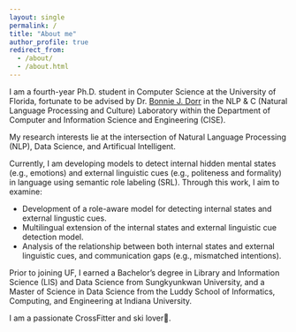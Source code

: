 ```yaml
---
layout: single
permalink: /
title: "About me"
author_profile: true
redirect_from: 
  - /about/
  - /about.html
---
```


I am a fourth-year Ph.D. student in Computer Science at the University of Florida, fortunate to be advised by Dr. [Bonnie J. Dorr](https://nlp.cise.ufl.edu/~bonniejdorr) in the NLP & C (Natural Language Processing and Culture) Laboratory within the Department of Computer and Information Science and Engineering (CISE).

My research interests lie at the intersection of Natural Language Processing (NLP), Data Science, and Artificual Intelligent. 

Currently, I am developing models to detect internal hidden mental states (e.g., emotions) and external linguistic cues (e.g., politeness and formality) in language using semantic role labeling (SRL). Through this work, I aim to examine:

- Development of a role-aware model for detecting internal states and external lingustic cues.
- Multilingual extension of the internal states and external linguistic cue detection model.
- Analysis of the relationship between both internal states and external linguistic cues, and communication gaps (e.g., mismatched intentions).

Prior to joining UF, I earned a Bachelor’s degree in Library and Information Science (LIS) and Data Science from Sungkyunkwan University, and a Master of Science in Data Science from the Luddy School of Informatics, Computing, and Engineering at Indiana University.

I am a passionate CrossFitter and ski lover🎿.

